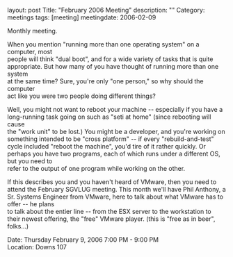 layout: post
Title: "February 2006 Meeting"
description: ""
Category: meetings
tags: [meeting]
meetingdate: 2006-02-09

Monthly meeting.                                                               
                                                                             
When you mention "running more than one operating system" on a computer, most  
people will think "dual boot", and for a wide variety of tasks that is quite   
appropriate. But how many of you have thought of running more than one system  
at the same time? Sure, you're only "one person," so why should the computer   
act like you were two people doing different things?                           
                                                                             
Well, you might not want to reboot your machine -- especially if you have a    
long-running task going on such as "seti at home" (since rebooting will cause  
the "work unit" to be lost.) You might be a developer, and you're working on   
something intended to be "cross platform" -- if every "rebuild-and-test" cycle 
included "reboot the machine", you'd tire of it rather quickly. Or perhaps you 
have two programs, each of which runs under a different OS, but you need to    
refer to the output of one program while working on the other.                 
                                                                             
If this describes you and you haven't heard of VMware, then you need to attend 
the February SGVLUG meeting. This month we'll have Phil Anthony, a Sr. Systems 
Engineer from VMware, here to talk about what VMware has to offer -- he plans  
to talk about the entier line -- from the ESX server to the workstation to     
their newest offering, the "free" VMware player. (this is "free as in beer",   
folks...)                                                                      
                                                                             
Date: Thursday February 9, 2006 7:00 PM - 9:00 PM                                
Location: Downs 107                                         
